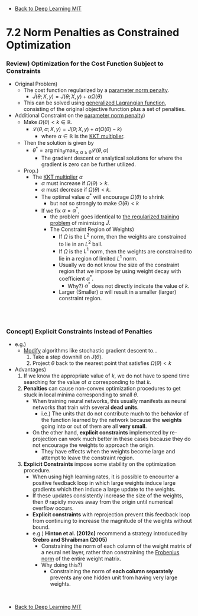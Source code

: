 * [Back to Deep Learning MIT](../../main.md)

# 7.2 Norm Penalties as Constrained Optimization

### Review) Optimization for the Cost Function Subject to Constraints
- Original Problem)
  - The cost function regularized by a [parameter norm penalty](../01/note.md#concept-parameter-norm-penalty).
    - $`\tilde{J}(\theta; X,y) = J(\theta; X,y) + \alpha\Omega(\theta)`$
  - This can be solved using [generalized Lagrangian function](../../ch04/04/note.md#concept-karush-kuhn-tucker-kkt), consisting of the original objective function plus a set of penalties.
- Additional Constraint on the [parameter norm penalty](../01/note.md#concept-parameter-norm-penalty))
  - Make $`\Omega(\theta) \lt k \in\mathbb{R}`$.
    - $`\mathcal{L}(\theta, \alpha; X,y) = J(\theta; X,y) + \alpha(\Omega(\theta)-k)`$
      - where $`\alpha \in\mathbb{R}`$ is the [KKT multiplier](../../ch04/04/note.md#concept-karush-kuhn-tucker-kkt).
  - Then the solution is given by
    - $`\displaystyle\theta^\ast = \arg\min_\theta \max_{\alpha, \alpha\ge0} \mathcal{L}(\theta, \alpha)`$
      - The gradient descent or analytical solutions for where the gradient is zero can be further utilized.
  - Prop.)
    - The [KKT multiplier](../../ch04/04/note.md#concept-karush-kuhn-tucker-kkt) $`\alpha`$
        - $`\alpha`$ must increase if $`\Omega(\theta) \gt k`$.
        - $`\alpha`$ must decrease if $`\Omega(\theta) \lt k`$.
        - The optimal value $`\alpha^\ast`$ will encourage $`\Omega(\theta)`$ to shrink
          - but not so strongly to make $`\Omega(\theta) \lt k`$
        - If we fix $`\alpha = \alpha^\ast`$,
          - the problem goes identical to [the regularized training problem](../01/note.md#concept-parameter-norm-penalty) of minimizing $`\tilde{J}`$.
          - The Constraint Region of Weights)
            - If $`\Omega`$ is the $`L^2`$ norm, then the weights are constrained to lie in an $`L^2`$ ball.
            - If $`\Omega`$ is the $`L^1`$ norm, then the weights are constrained to lie in a region of limited $`L^1`$ norm.
            - Usually we do not know the size of the constraint region that we impose by using weight decay with coefficient $`\alpha^\ast`$.
              - Why?) $`\alpha^\ast`$ does not directly indicate the value of $`k`$.
            - Larger (Smaller) $`\alpha`$ will result in a smaller (larger) constraint region.

<br><br>

### Concept) Explicit Constraints Instead of Penalties
- e.g.)
  - [Modify](../../ch04/04/note.md#concept-constrained-optimization) algorithms like stochastic gradient descent to...
    1. Take a step downhill on $`J(\theta)`$.
    2. Project $`\theta`$ back to the nearest point that satisfies $`\Omega(\theta) \lt k`$
- Advantages)
  1. If we know the appropriate value of $`k`$, we do not have to spend time searching for the value of $`\alpha`$ corresponding to that $`k`$.
  2. **Penalties** can cause non-convex optimization procedures to get stuck in local minima corresponding to small $`\theta`$.
     - When training neural networks, this usually manifests as neural networks that train with several **dead units**.
       - i.e.) The units that do not contribute much to the behavior of the function learned by the network because the **weights** going into or out of them are all **very small**.
     - On the other hand, **explicit constraints** implemented by re-projection can work much better in these cases because they do not encourage the weights to approach the origin.
       - They have effects when the weights become large and attempt to leave the constraint region.
  3. **Explicit Constraints** impose some stability on the optimization procedure.
     - When using high learning rates, it is possible to encounter a positive feedback loop in which large weights induce large gradients which then induce a large update to the weights.
     - If these updates consistently increase the size of the weights, then $`\theta`$ rapidly moves away from the origin until numerical overflow occurs.
     - **Explicit constraints** with reprojection prevent this feedback loop from continuing to increase the magnitude of the weights without bound.
     - e.g.) **Hinton et al. (2012c)** recommend a strategy introduced by **Srebro and Shraibman (2005)**
       - Constraining the norm of each column of the weight matrix of a neural net layer, rather than constraining the [Frobenius norm](../../ch02/05/note.md#concept-frobenius-norm) of the entire weight matrix.
       - Why doing this?)
         - Constraining the norm of **each column separately** prevents any one hidden unit from having very large weights.



<br>

* [Back to Deep Learning MIT](../../main.md)